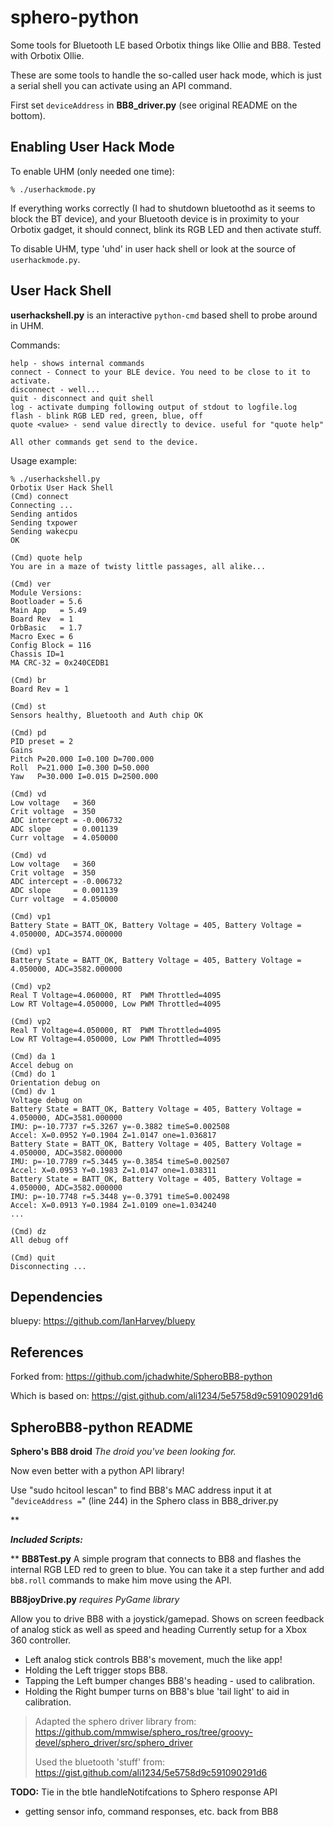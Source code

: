 # sphero-python

Some tools for Bluetooth LE based Orbotix things like Ollie and BB8.
Tested with Orbotix Ollie.

These are some tools to handle the so-called user hack mode, which is just a serial shell you can activate using an API command.

First set `deviceAddress` in **BB8_driver.py** (see original README on the bottom).

Enabling User Hack Mode
-----------------------

To enable UHM (only needed one time):
```
% ./userhackmode.py
```

If everything works correctly (I had to shutdown bluetoothd as it seems to block the BT device), and your Bluetooth device is in proximity to your Orbotix gadget, it should connect, blink its RGB LED and then activate stuff.

To disable UHM, type 'uhd' in user hack shell or look at the source of `userhackmode.py`.

User Hack Shell
---------------

**userhackshell.py** is an interactive `python-cmd` based shell to probe around in UHM.

Commands:
```
help - shows internal commands
connect - Connect to your BLE device. You need to be close to it to activate.
disconnect - well...
quit - disconnect and quit shell
log - activate dumping following output of stdout to logfile.log
flash - blink RGB LED red, green, blue, off
quote <value> - send value directly to device. useful for "quote help"

All other commands get send to the device.
```

Usage example:

```
% ./userhackshell.py
Orbotix User Hack Shell
(Cmd) connect
Connecting ...
Sending antidos
Sending txpower
Sending wakecpu
OK

(Cmd) quote help
You are in a maze of twisty little passages, all alike...

(Cmd) ver
Module Versions:
Bootloader = 5.6
Main App   = 5.49
Board Rev  = 1
OrbBasic   = 1.7
Macro Exec = 6
Config Block = 116
Chassis ID=1
MA CRC-32 = 0x240CEDB1

(Cmd) br
Board Rev = 1

(Cmd) st
Sensors healthy, Bluetooth and Auth chip OK

(Cmd) pd
PID preset = 2
Gains
Pitch P=20.000 I=0.100 D=700.000
Roll  P=21.000 I=0.300 D=50.000
Yaw   P=30.000 I=0.015 D=2500.000

(Cmd) vd
Low voltage   = 360
Crit voltage  = 350
ADC intercept = -0.006732
ADC slope     = 0.001139
Curr voltage  = 4.050000

(Cmd) vd
Low voltage   = 360
Crit voltage  = 350
ADC intercept = -0.006732
ADC slope     = 0.001139
Curr voltage  = 4.050000

(Cmd) vp1
Battery State = BATT_OK, Battery Voltage = 405, Battery Voltage = 4.050000, ADC=3574.000000

(Cmd) vp1
Battery State = BATT_OK, Battery Voltage = 405, Battery Voltage = 4.050000, ADC=3582.000000

(Cmd) vp2
Real T Voltage=4.060000, RT  PWM Throttled=4095
Low RT Voltage=4.050000, Low PWM Throttled=4095

(Cmd) vp2
Real T Voltage=4.050000, RT  PWM Throttled=4095
Low RT Voltage=4.050000, Low PWM Throttled=4095

(Cmd) da 1
Accel debug on
(Cmd) do 1
Orientation debug on
(Cmd) dv 1
Voltage debug on
Battery State = BATT_OK, Battery Voltage = 405, Battery Voltage = 4.050000, ADC=3581.000000
IMU: p=-10.7737 r=5.3267 y=-0.3882 timeS=0.002508
Accel: X=0.0952 Y=0.1904 Z=1.0147 one=1.036817
Battery State = BATT_OK, Battery Voltage = 405, Battery Voltage = 4.050000, ADC=3582.000000
IMU: p=-10.7789 r=5.3445 y=-0.3854 timeS=0.002507
Accel: X=0.0953 Y=0.1983 Z=1.0147 one=1.038311
Battery State = BATT_OK, Battery Voltage = 405, Battery Voltage = 4.050000, ADC=3582.000000
IMU: p=-10.7748 r=5.3448 y=-0.3791 timeS=0.002498
Accel: X=0.0913 Y=0.1984 Z=1.0109 one=1.034240
...

(Cmd) dz
All debug off

(Cmd) quit
Disconnecting ...
```

Dependencies
------------

bluepy: https://github.com/IanHarvey/bluepy

References
----------

Forked from: https://github.com/jchadwhite/SpheroBB8-python

Which is based on: https://gist.github.com/ali1234/5e5758d9c591090291d6

SpheroBB8-python README
-----------------------

**Sphero's BB8 droid** 
*The droid you've been looking for.*

Now even better with a python API library!

Use "sudo hcitool lescan" to find BB8's MAC address 
input it at "`deviceAddress =`" (line 244) in the Sphero class in BB8_driver.py

**

***Included Scripts:***

**
**BB8Test.py**
A simple program that connects to BB8 and flashes the internal RGB LED red to green to blue. You can take it a step further and add `bb8.roll` commands to make him move using the API. 

**BB8joyDrive.py**
*requires PyGame library* 

Allow you to drive BB8 with a joystick/gamepad.
Shows on screen feedback of analog stick as well as speed and heading
Currently setup for a Xbox 360 controller.

 - Left analog stick controls BB8's movement, much the like app!   
 - Holding the Left trigger stops BB8.
 - Tapping the Left bumper changes BB8's heading - used to calibration.   
 -  Holding the Right bumper turns on BB8's blue 'tail light' to aid in calibration.

> Adapted the sphero driver library from:
> https://github.com/mmwise/sphero_ros/tree/groovy-devel/sphero_driver/src/sphero_driver
> 
> Used the bluetooth 'stuff' from:
> https://gist.github.com/ali1234/5e5758d9c591090291d6

**TODO:**
Tie in the btle handleNotifcations to Sphero response API
    

 - getting sensor info, command responses, etc. back from BB8

